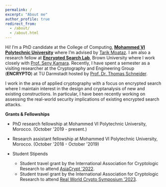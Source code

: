 ```yaml
---
permalink: /
excerpt: "About me"
author_profile: true
redirect_from:
  - /about/
  - /about.html
---
```



Hi! I’m a PhD candidate at the College of Computing, [__Mohammed VI Polytechnic University__](https://www.um6p-cs.ma/en/research/) where I’m advised by [Tarik Moataz](https://tarikmoataz.com/).
I am also a research fellow at [__Encrypted Search Lab__](https://esl.cs.brown.edu/), Brown University where I work closely with [Prof. Seny Kamara](https://cs.brown.edu/people/seny/). 
Recently, I have spent a semester as a visiting researcher at the Cryptography and Engineering Group (__ENCRYPTO__) at TU Darmstadt hosted by [Prof. Dr. Thomas Schneider](https://www.encrypto.cs.tu-darmstadt.de/team_encrypto/thomas_schneider/index.en.jsp).

I work in the area of applied cryptography with a focus on encrypted search where I maintain interest in the design and cryptanalysis of new and existing constructions. 
In particular, I have been recently working on assessing the real-world security implications of existing encrypted search attacks.



__Grants & Fellowships__

  - PhD research fellowship at Mohammed VI Polytechnic University, Morocco. (October '2019 - present.)
  - Research assistant fellowship at Mohammed VI Polytechnic University, Morocco. (October '2018 - October '2019)

- Student Stipends
  - Student travel grant by the International Association for Cryptologic Research to attend [AsiaCrypt '2022](https://asiacrypt.iacr.org/2022/).
  - Student travel grant by the International Association for Cryptologic Research to attend [Real World Crypto Symposium '2023](https://rwc.iacr.org/2023/).
